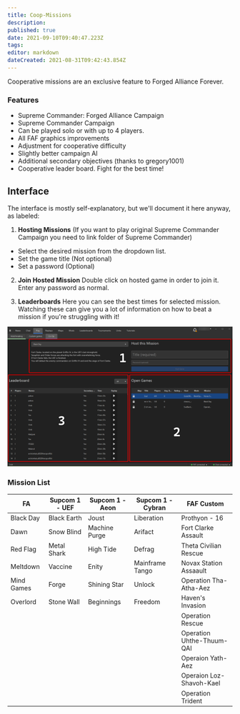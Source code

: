 ```yaml
---
title: Coop-Missions
description: 
published: true
date: 2021-09-10T09:40:47.223Z
tags: 
editor: markdown
dateCreated: 2021-08-31T09:42:43.854Z
---
```


Cooperative missions are an exclusive feature to Forged Alliance Forever.

### Features
- Supreme Commander: Forged Alliance Campaign
- Supreme Commander Campaign
- Can be played solo or with up to 4 players.
- All FAF graphics improvements
- Adjustment for cooperative difficulty
- Slightly better campaign AI
- Additional secondary objectives (thanks to gregory1001)
- Cooperative leader board. Fight for the best time!
## Interface
The interface is mostly self-explanatory, but we'll document it here anyway, as labeled:
1) **Hosting Missions** (If you want to play original Supreme Commander Campaign you need to link folder of Supreme Commander)
- Select the desired mission from the dropdown list.
- Set the game title (Not optional)
- Set a password (Optional)

2) **Join Hosted Mission**
Double click on hosted game in order to join it. Enter any password as normal.

3) **Leaderboards**
Here you can see the best times for selected mission. Watching these can give you a lot of information on how to beat a mission if you're struggling with it!

![coop-missions.png](/coop-missions.png)

### Mission List
| FA         | Supcom 1 - UEF | Supcom 1 - Aeon | Supcom 1 - Cybran | FAF Custom                |
| ---------- | -------------- | --------------- | ----------------- | ------------------------- |
| Black Day  | Black Earth    | Joust           | Liberation        | Prothyon - 16             |
| Dawn       | Snow Blind     | Machine Purge   | Arifact           | Fort Clarke Assault       |
| Red Flag   | Metal Shark    | High Tide       | Defrag            | Theta Civilian Rescue     |
| Meltdown   | Vaccine        | Enity           | Mainframe Tango   | Novax Station Assaault    |
| Mind Games | Forge          | Shining Star    | Unlock            | Operation Tha-Atha-Aez    |
| Overlord   | Stone Wall     | Beginnings      | Freedom           | Haven's Invasion          |
|            |                |                 |                   | Operation Rescue          |
|            |                |                 |                   | Operation Uhthe-Thuum-QAI |
|            |                |                 |                   | Operaion Yath-Aez         |
|            |                |                 |                   | Operaion Loz-Shavoh-Kael  |
|            |                |                 |                   | Operation Trident         |